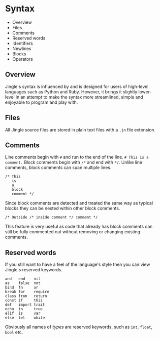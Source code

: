 # Syntax

- Overview
- Files
- Comments
- Reserved words
- Identifiers
- Newlines
- Blocks
- Operators

## Overview
Jingle's syntax is influenced by and is designed for users of high-level languages such as Python and Ruby. However, it brings it slightly lower-level in an attempt to make the syntax more streamlined, simple and enjoyable to program and play with.

## Files
All Jingle source files are stored in plain text files with a `.jn` file extension.

## Comments
Line comments begin with `#` and run to the end of the line.
`# This is a comment.`
Block comments begin with `/*` and end with `*/`. Unlike line comments, block comments can span multiple lines.
```
/* This
   is
   a
   block
   comment */
```
Since block comments are detected and treated the same way as typical blocks they can be nested within other block comments.
```
/* Outside /* inside comment */ comment */
```
This feature is very useful as code that already has block comments can still be fully commented out without removing or changing existing comments.

## Reserved words
If you still want to have a feel of the language's style then you can view Jingle's reserved keywords.
```
and   end    nil
as    false  not
bind  fn     or
break for    require
class from   return
const if     this
def   import trait
echo  in     true
elif  is     var
else  let    while
```
Obviously all names of _types_ are reserved keywords, such as `int`, `float`, `bool` etc.
